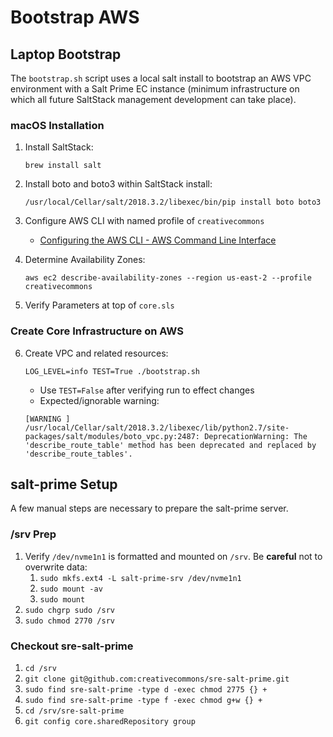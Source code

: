 # Bootstrap AWS


## Laptop Bootstrap

The `bootstrap.sh` script uses a local salt install to bootstrap an AWS
VPC environment with a Salt Prime EC instance (minimum infrastructure on
which all future SaltStack management development can take place).


### macOS Installation

1. Install SaltStack:

    ```shell
    brew install salt
    ```

2. Install boto and boto3 within SaltStack install:

    ```shell
    /usr/local/Cellar/salt/2018.3.2/libexec/bin/pip install boto boto3
    ```

3. Configure AWS CLI with named profile of `creativecommons`

   - [Configuring the AWS CLI - AWS Command Line Interface](https://docs.aws.amazon.com/cli/latest/userguide/cli-chap-getting-started.html)

4. Determine Availability Zones:

    ```shell
    aws ec2 describe-availability-zones --region us-east-2 --profile creativecommons
    ```

5. Verify Parameters at top of `core.sls`


### Create Core Infrastructure on AWS

6. Create VPC and related resources:

    ```shell
    LOG_LEVEL=info TEST=True ./bootstrap.sh
    ```

   - Use `TEST=False` after verifying run to effect changes
   - Expected/ignorable warning:

    ```
    [WARNING ] /usr/local/Cellar/salt/2018.3.2/libexec/lib/python2.7/site-packages/salt/modules/boto_vpc.py:2487: DeprecationWarning: The 'describe_route_table' method has been deprecated and replaced by 'describe_route_tables'.

    ```


## salt-prime Setup


A few manual steps are necessary to prepare the salt-prime server.


### /srv Prep

1. Verify `/dev/nvme1n1` is formatted and mounted on `/srv`. Be **careful** not
   to overwrite data:
   1. `sudo mkfs.ext4 -L salt-prime-srv /dev/nvme1n1`
   2. `sudo mount -av`
   3. `sudo mount`
2. `sudo chgrp sudo /srv`
3. `sudo chmod 2770 /srv`


### Checkout sre-salt-prime

1. `cd /srv`
2. `git clone git@github.com:creativecommons/sre-salt-prime.git`
3. `sudo find sre-salt-prime -type d -exec chmod 2775 {} +`
4. `sudo find sre-salt-prime -type f -exec chmod g+w {} +`
5. `cd /srv/sre-salt-prime`
6. `git config core.sharedRepository group`
